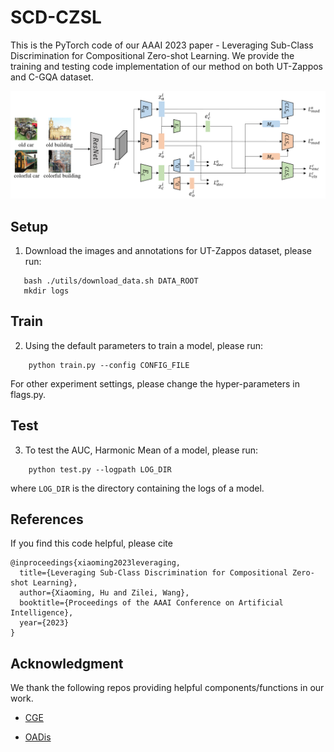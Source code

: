 # SCD-CZSL
This is the PyTorch code of our AAAI 2023 paper - Leveraging Sub-Class Discrimination for Compositional Zero-shot Learning.
We provide the training and testing code implementation of our method on both UT-Zappos and C-GQA dataset.
<p align="center">
  <img src="fig3.png" />
</p>

## Setup 

1. Download the images and annotations for UT-Zappos dataset, please run:
```
   bash ./utils/download_data.sh DATA_ROOT
   mkdir logs
```

## Train
2. Using the default parameters to train a model, please run:
```
    python train.py --config CONFIG_FILE
```
For other experiment settings, please change the hyper-parameters in flags.py.

## Test
3. To test the AUC, Harmonic Mean of a model, please run:
```
    python test.py --logpath LOG_DIR
```
where `LOG_DIR` is the directory containing the logs of a model.

## References
If you find this code helpful, please cite
```
@inproceedings{xiaoming2023leveraging,
  title={Leveraging Sub-Class Discrimination for Compositional Zero-shot Learning},
  author={Xiaoming, Hu and Zilei, Wang},
  booktitle={Proceedings of the AAAI Conference on Artificial Intelligence},
  year={2023}
}
```
## Acknowledgment
We thank the following repos providing helpful components/functions in our work.

- [CGE](https://github.com/ExplainableML/czsl)

- [OADis](https://github.com/nirat1606/OADis)

